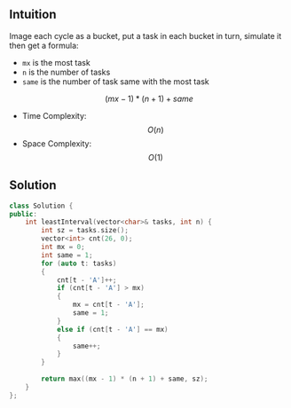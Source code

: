 ## Intuition

Image each cycle as a bucket, put a task in each bucket in turn, simulate it then get a formula:

- `mx` is the most task
- `n` is the number of tasks
- `same` is the number of task same with the most task

$$(mx - 1) * (n + 1) + same$$

- Time Complexity: $$O(n)$$
- Space Complexity: $$O(1)$$

## Solution

```cpp
class Solution {
public:
    int leastInterval(vector<char>& tasks, int n) {
        int sz = tasks.size();
        vector<int> cnt(26, 0);
        int mx = 0;
        int same = 1;
        for (auto t: tasks)
        {
            cnt[t - 'A']++;
            if (cnt[t - 'A'] > mx)
            {
                mx = cnt[t - 'A'];
                same = 1;
            }
            else if (cnt[t - 'A'] == mx)
            {
                same++;
            }
        }
                
        return max((mx - 1) * (n + 1) + same, sz);
    }
};
```